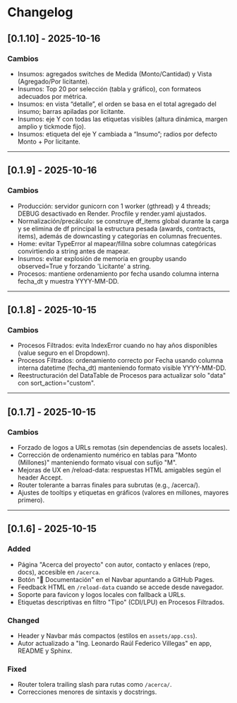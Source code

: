 # Changelog

## [0.1.10] - 2025-10-16

### Cambios
- Insumos: agregados switches de Medida (Monto/Cantidad) y Vista (Agregado/Por licitante).
- Insumos: Top 20 por selección (tabla y gráfico), con formateos adecuados por métrica.
- Insumos: en vista “detalle”, el orden se basa en el total agregado del insumo; barras apiladas por licitante.
- Insumos: eje Y con todas las etiquetas visibles (altura dinámica, margen amplio y tickmode fijo).
- Insumos: etiqueta del eje Y cambiada a “Insumo”; radios por defecto Monto + Por licitante.

---

## [0.1.9] - 2025-10-16

### Cambios
- Producción: servidor gunicorn con 1 worker (gthread) y 4 threads; DEBUG desactivado en Render. Procfile y render.yaml ajustados.
- Normalización/precálculo: se construye df_items global durante la carga y se elimina de df principal la estructura pesada (awards, contracts, items), además de downcasting y categorías en columnas frecuentes.
- Home: evitar TypeError al mapear/fillna sobre columnas categóricas convirtiendo a string antes de mapear.
- Insumos: evitar explosión de memoria en groupby usando observed=True y forzando 'Licitante' a string.
- Procesos: mantiene ordenamiento por fecha usando columna interna fecha_dt y muestra YYYY-MM-DD.

---

## [0.1.8] - 2025-10-15

### Cambios
- Procesos Filtrados: evita IndexError cuando no hay años disponibles (value seguro en el Dropdown).
- Procesos Filtrados: ordenamiento correcto por Fecha usando columna interna datetime (fecha_dt) manteniendo formato visible YYYY-MM-DD.
- Reestructuración del DataTable de Procesos para actualizar solo "data" con sort_action="custom".

---

## [0.1.7] - 2025-10-15

### Cambios
- Forzado de logos a URLs remotas (sin dependencias de assets locales).
- Corrección de ordenamiento numérico en tablas para "Monto (Millones)" manteniendo formato visual con sufijo "M".
- Mejoras de UX en /reload-data: respuestas HTML amigables según el header Accept.
- Router tolerante a barras finales para subrutas (e.g., /acerca/).
- Ajustes de tooltips y etiquetas en gráficos (valores en millones, mayores primero).

---

## [0.1.6] - 2025-10-15
### Added
- Página "Acerca del proyecto" con autor, contacto y enlaces (repo, docs), accesible en `/acerca`.
- Botón "📖 Documentación" en el Navbar apuntando a GitHub Pages.
- Feedback HTML en `/reload-data` cuando se accede desde navegador.
- Soporte para favicon y logos locales con fallback a URLs.
- Etiquetas descriptivas en filtro "Tipo" (CDI/LPU) en Procesos Filtrados.

### Changed
- Header y Navbar más compactos (estilos en `assets/app.css`).
- Autor actualizado a "Ing. Leonardo Raúl Federico Villegas" en app, README y Sphinx.

### Fixed
- Router tolera trailing slash para rutas como `/acerca/`.
- Correcciones menores de sintaxis y docstrings.

